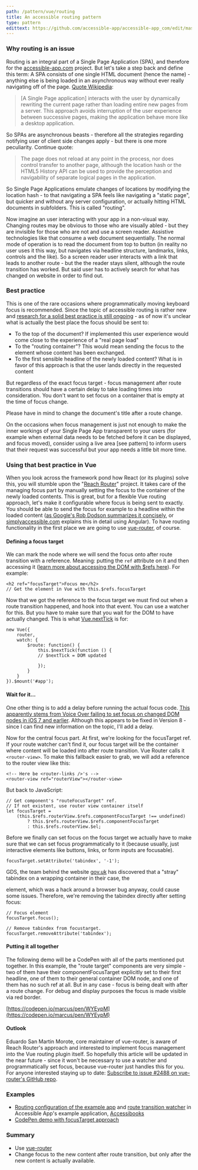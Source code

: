 ```yaml
---
path: /pattern/vue/routing
title: An accessible routing pattern
type: pattern
edittext: https://github.com/accessible-app/accessible-app_com/edit/master/content/patterns/vue/routing.md
---
```


### Why routing is an issue

Routing is an integral part of a Single Page Application (SPA), and therefore for the [accessible-app.com](http://accessible-app.com/) project. But let's take a step back and define this term: A SPA consists of one single HTML document (hence the name) - anything else is being loaded in an asynchronous way without ever really navigating off of the page. [Quote Wikipedia](https://en.wikipedia.org/wiki/Single-page_application):

> [A Single Page application] interacts with the user by dynamically rewriting the current page rather than loading entire new pages from a server. This approach avoids interruption of the user experience between successive pages, making the application behave more like a desktop application.

So SPAs are asynchronous beasts - therefore all the strategies regarding notifying user of client side changes apply - but there is one more peculiarity. Continue quote:

> The page does not reload at any point in the process, nor does control transfer to another page, although the location hash or the HTML5 History API can be used to provide the perception and navigability of separate logical pages in the application.

So Single Page Applications emulate changes of locations by modifying the location hash - to that navigating a SPA feels like navigating a "static page", but quicker and without any server configuration, or actually hitting HTML documents in subfolders. This is called "routing".

Now imagine an user interacting with your app in a non-visual way. Changing routes may be obvious to those who are visually abled - but they are invisible for those who are not and use a screen reader. Assistive technologies like that consume a web document sequentially. The normal mode of operation is to read the document from top to button (in reality no user uses it this way, but navigates via headline structure, landmarks, links, controls and the like). So a screen reader user interacts with a link that leads to another route - but the the reader stays silent, although the route transition has worked. But said user has to actively search for what has changed on website in order to find out.

### Best practice

This is one of the rare occasions where programmatically moving keyboard focus is recommended. Since the topic of accessible routing is rather new and [research for a solid best practice is still ongoing](https://marcysutton.com/prototype-testing-accessible-clientside-routing/) - as of now it's unclear what is actually the best place the focus should be sent to:

- To the top of the document? If implemented this user experience would come close to the experience of a "real page load"
- To the "routing container"? This would mean sending the focus to the element whose content has been exchanged.
- To the first sensible headline of the newly loaded content? What is in favor of this approach is that the user lands directly in the requested content

But regardless of the exact focus target - focus management after route transitions should have a certain delay to take loading times into consideration. You don't want to set focus on a container that is empty at the time of focus change. 

Please have in mind to change the document's title after a route change.

On the occasions when focus management is just not enough to make the inner workings of your Single Page App transparent to your users (for example when external data needs to be fetched before it can be displayed, and focus moved), consider using a live area [see pattern] to inform users that their request was successful but your app needs a little bit more time.

### Using that best practice in Vue

When you look across the framework pond how React (or its plugins) solve this, you will stumble upon the "[Reach Router](https://reach.tech/router)" project. It takes care of the managing focus part by manually setting the focus to the container of the newly loaded contents. This is great, but for a flexible Vue routing approach, let's make it configurable where focus is being sent to exactly. You should be able to send the focus for example to a headline within the loaded content ([as Google's Rob Dodson summarizes it concisely](https://dev.to/robdodson/managing-focus-64l), or [simplyaccessible.com](http://simplyaccessible.com/) explains this in detail using Angular). To have routing functionality in the first place we are going to use [vue-router](https://github.com/vuejs/vue-router/), of course.

#### Defining a focus target

We can mark the node where we will send the focus onto after route transition with a reference. Meaning: putting the `ref` attribute on it and then accessing it ([learn more about accessing the DOM with $refs here](https://codingexplained.com/coding/front-end/vue-js/accessing-dom-refs)). For example:

    <h2 ref="focusTarget">Focus me</h2>
    // Get the element in Vue with this.$refs.focusTarget

Now that we got the reference to the focus target we must find out when a route transition happened, and hook into that event. You can use a watcher for this. But you have to make sure that you wait for the DOM to have actually changed. This is what [Vue.nextTick](https://vuejs.org/v2/api/#Vue-nextTick) is for:

    new Vue({
        router,
        watch: {
            $route: function() {
                this.$nextTick(function () {
                // $nextTick = DOM updated
    
                });
            }
        }
    }).$mount('#app');

#### Wait for it...

One other thing is to add a delay before running the actual focus code. [This apparently stems from Voice Over failing to set focus on changed DOM nodes in iOS 7 and earlier](http://dylanb.github.io/bower_components/a11yfy/examples/focus.html). Although this appears to be fixed in Version 8 - since I can find new information on the topic, I'll add a delay.

Now for the central focus part. At first, we're looking for the focusTarget ref. If your route watcher can't find it, our focus target will be the container where content will be loaded into after route transition. Vue Router calls it `<router-view>`. To make this fallback easier to grab, we will add a reference to the router view like this:

    <!-- Here be <router-links />'s -->
    <router-view ref="routerView"></router-view>

But back to JavaScript:

    // Get component's "routeFocusTarget" ref.
    // If not existent, use router view container itself
    let focusTarget =
        (this.$refs.routerView.$refs.componentFocusTarget !== undefined)
            ? this.$refs.routerView.$refs.componentFocusTarget
            : this.$refs.routerView.$el;

Before we finally can set focus on the focus target we actually have to make sure that we can set focus programmatically to it (because usually, just interactive elements like buttons, links, or form inputs are focusable).

    focusTarget.setAttribute('tabindex', '-1');

GDS, the team behind the website [gov.uk](http://gov.uk/) has discovered that a "stray" tabindex on a wrapping container in their case, the <main> element, which was a hack around a browser bug anyway, could cause some issues. Therefore, we're removing the tabindex directly after  setting focus:

    // Focus element
    focusTarget.focus();
    
    // Remove tabindex from focustarget.
    focusTarget.removeAttribute('tabindex');

#### Putting it all together

The following demo will be a CodePen with all of the parts mentioned put together. In this example, the "route target" components are very simple - two of them have their componentFocusTarget explicitly set to their first headline, one of them to their general
container DOM node, and one of them has no such ref at all. But in any case - focus is being dealt with after a route change. For debug and display purposes the focus is made visible via red border.

[https://codepen.io/marcus/pen/WYEypM](https://codepen.io/marcus/pen/WYEypM)

#### Outlook

Eduardo San Martin Morote, core maintainer of vue-router, is aware of Reach Router's approach and interested to implement focus management into the Vue routing plugin itself. So hopefully this article will be updated in the near future - since it won't be necessary to use a watcher and programmatically set focus, because vue-router just handles this for you. For anyone interested staying up to date: [Subscribe to issue #2488 on vue-router's GitHub repo](https://github.com/vuejs/vue-router/issues/2488).

### Examples

- [Routing configuration of the example app](https://github.com/accessible-app/vuejs/blob/master/src/router.js) and [route transition watcher](https://github.com/accessible-app/vuejs/blob/master/src/App.vue#L57) in Accessible App's example application, [Accessibooks](https://vuejs.accessible-app.com)
- [CodePen demo with focusTarget approach](https://codepen.io/marcus/pen/WYEypM)

### Summary

- Use [vue-router](https://github.com/vuejs/vue-router/)
- Change focus to the new content after route transition, but only after the new content is actually available.
